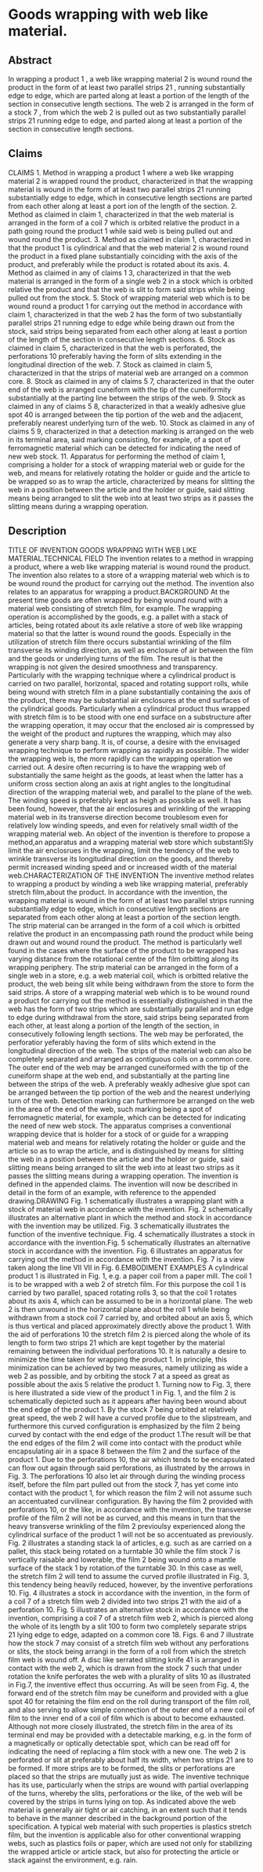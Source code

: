 # Goods wrapping with web like material.

## Abstract
In wrapping a product 1 , a web like wrapping material 2 is wound round the product in the form of at least two parallel strips 21 , running substantially edge to edge, which are parted along at least a portion of the length of the section in consecutive length sections. The web 2 is arranged in the form of a stock 7 , from which the web 2 is pulled out as two substantially parallel strips 21 running edge to edge, and parted along at least a portion of the section in consecutive length sections.

## Claims
CLAIMS 1. Method in wrapping a product 1 where a web like wrapping material 2 is wrapped round the product, characterized in that the wrapping material is wound in the form of at least two parallel strips 21 running substantially edge to edge, which in consecutive length sections are parted from each other along at least a port ion of the length of the section. 2. Method as claimed in claim 1, characterized in that the web material is arranged in the form of a coil 7 which is orbited relative the product in a path going round the product 1 while said web is being pulled out and wound round the product. 3. Method as claimed in claim 1, characterized in that the product 1 is cylindrical and that the web material 2 is wound round the product in a fixed plane substantially coinciding with the axis of the product, and preferably while the product is rotated about its axis. 4. Method as claimed in any of claims 1 3, characterized in that the web material is arranged in the form of a single web 2 in a stock which is orbited relative the product and that the web is slit to form said strips while being pulled out from the stock. 5. Stock of wrapping material web which is to be wound round a product 1 for carrying out the method in accordance with claim 1, characterized in that the web 2 has the form of two substantially parallel strips 21 running edge to edge while being drawn out from the stock, said strips being separated from each other along at least a portion of the length of the section in consecutive length sections. 6. Stock as claimed in claim 5, characterized in that the web is perforated, the perforations 10 preferably having the form of slits extending in the longitudinal direction of the web. 7. Stock as claimed in claim 5, characterized in that the strips of material web are arranged on a common core. 8. Stock as claimed in any of claims 5 7, characterized in that the outer end of the web is arranged cuneiform with the tip of the cuneiformity substantially at the parting line between the strips of the web. 9. Stock as claimed in any of claims 5 8, characterized in that a weakly adhesive glue spot 40 is arranged between the tip portion of the web and the adjacent, preferably nearest underlying turn of the web. 10. Stock as claimed in any of claims 5 9, characterized in that a detection marking is arranged on the web in its terminal area, said marking consisting, for example, of a spot of ferromagnetic material which can be detected for indicating the need of new web stock. 11. Apparatus for performing the method of claim 1, comprising a holder for a stock of wrapping material web or guide for the web, and means for relatively rotating the holder or guide and the article to be wrapped so as to wrap the article, characterized by means for slitting the web in a position between the article and the holder or guide, said slitting means being arranged to slit the web into at least two strips as it passes the slitting means during a wrapping operation.

## Description
TITLE OF INVENTION GOODS WRAPPING WITH WEB LIKE MATERIAL.TECHNICAL FIELD The invention relates to a method in wrapping a product, where a web like wrapping material is wound round the product. The invention also relates to a store of a wrapping material web which is to be wound round the product for carrying out the method. The invention also relates to an apparatus for wrapping a product.BACKGROUND At the present time goods are often wrapped by being wound round with a material web consisting of stretch film, for example. The wrapping operation is accomplished by the goods, e.g. a pallet with a stack of articles, being rotated about its axle relative a store of web like wrapping material so that the latter is wound round the goods. Especially in the utilization of stretch film there occurs substantial wrinkling of the film transverse its winding direction, as well as enclosure of air between the film and the goods or underlying turns of the film. The result is that the wrapping is not given the desired smoothness and transparency. Particularly with the wrapping technique where a cylindrical product is carried on two parallel, horizontal, spaced and rotating support rolls, while being wound with stretch film in a plane substantially containing the axis of the product, there may be substantial air enclosures at the end surfaces of the cylindrical goods. Particularly when a cylindrical product thus wrapped with stretch film is to be stood with one end surface on a substructure after the wrapping operation, it may occur that the enclosed air is compressed by the weight of the product and ruptures the wrapping, which may also generate a very sharp bang. It is, of course, a desire with the envisaged wrapping technique to perform wrapping as rapidly as possible. The wider the wrapping web is, the more rapidly can the wrapping operation we carried out. A desire often recurring is to have the wrapping web of substantially the same height as the goods, at least when the latter has a uniform cross section along an axis at right angles to the longitudinal direction of the wrapping material web, and parallel to the plane of the web. The winding speed is preferably kept as heigh as possible as well. It has been found, however, that the air enclosures and wrinkling of the wrapping material web in its transverse direction become troublesom even for relatively low winding speeds, and even for relatively small width of the wrapping material web. An object of the invention is therefore to propose a method,an apparatus and a wrapping material web store which substantiSly limit the air enclosrues in the wrapping, limit the tendency of the web to wrinkle transverse its longitudinal direction on the goods, and thereby permit increased winding speed and or increased width of the material web.CHARACTERIZATION OF THE INVENTION The inventive method relates to wrapping a product by winding a web like wrapping material, preferably stretch film,about the product. In accordance with the invention, the wrapping material is wound in the form of at least two parallel strips running substantially edge to edge, which in consecutive length sections are separated from each other along at least a portion of the section length. The strip material can be arranged in the form of a coil which is orbitted relative the product in an encompassing path round the product while being drawn out and wound round the product. The method is particularly well found in the cases where the surface of the product to be wrapped has varying distance from the rotational centre of the film orbitting along its wrapping periphery. The strip material can be arranged in the form of a single web in a store, e.g. a web material coil, which is orbitted relative the product, the web being slit while being withdrawn from the store to form the said strips. A store of a wrapping material web which is to be wound round a product for carrying out the method is essentially distinguished in that the web has the form of two strips which are substantially parallel and run edge to edge during withdrawal from the store, said strips being separated from each other, at least along a portion of the length of the section, in consecutively following length sections. The web may be perforated, the perforatior yeferably having the form of slits which extend in the longitudinal direction of the web. The strips of the material web can also be completely separated and arranged as contiguous coils on a common core. The outer end of the web may be arranged cuneiformed with the tip of the cuneiform shape at the web end, and substantially at the parting line between the strips of the web. A preferably weakly adhesive glue spot can be arranged between the tip portion of the web and the nearest underlying turn of the web. Detection marking can furthermore be arranged on the web in the area of the end of the web, such marking being a spot of ferromagnetic material, for example, which can be detected for indicating the need of new web stock. The apparatus comprises a conventional wrapping device that is holder for a stock of or guide for a wrapping material web and means for relatively rotating the holder or guide and the article so as to wrap the article, and is distinguished by means for slitting the web in a position between the article and the holder or guide, said slitting means being arranged to slit the web into at least two strips as it passes the slitting means during a wrapping operation. The invention is defined in the appended claims. The invention will now be described in detail in the form of an example, with reference to the appended drawing.DRAWING Fig. 1 schematically illustrates a wrapping plant with a stock of material web in accordance with the invention. Fig. 2 schematically illustrates an alternative plant in which the method and stock in accordance with the invention may be utilized. Fig. 3 schematically illustrates the function of the inventive technique. Fig. 4 schematically illustrates a stock in accordance with the invention.Fig. 5 schematically illustrates an alternative stock in accordance with the invention. Fig. 6 illustrates an apparatus for carrying out the method in accordance with the invention. Fig. 7 is a view taken along the line VII VII in Fig. 6.EMBODIMENT EXAMPLES A cylindrical product 1 is illustrated in Fig. 1, e.g. a paper coil from a paper mill. The coil 1 is to be wrapped with a web 2 of stretch film. For this purpose the coil 1 is carried by two parallel, spaced rotating rolls 3, so that the coil 1 rotates about its axis 4, which can be assumed to be in a horizontal plane. The web 2 is then unwound in the horizontal plane about the roll 1 while being withdrawn from a stock coil 7 carried by, and orbited about an axis 5, which is thus vertical and placed approximately directly above the product 1. With the aid of perforations 10 the stretch film 2 is pierced along the whole of its length to form two strips 21 which are kept together by the material remaining between the individual perforations 10. It is naturally a desire to minimize the time taken for wrapping the product 1. In principle, this minimization can be achieved by two measures, namely utilizing as wide a web 2 as possible, and by orbiting the stock 7 at a speed as great as possible about the axis 5 relative the product 1. Turning now to Fig. 3, there is here illustrated a side view of the product 1 in Fig. 1, and the film 2 is schematically depicted such as it appears after having been wound about the end edge of the product 1. By the stock 7 being orbited at relatively great speed, the web 2 will have a curved profile due to the slipstream, and furthermore this curved configuration is emphasized by the film 2 being curved by contact with the end edge of the product 1.The result will be that the end edges of the film 2 will come into contact with the product while encapsulating air in a space 8 between the film 2 and the surface of the product 1. Due to the perforations 10, the air which tends to be encapsulated can flow out again through said perforations, as illustrated by the arrows in Fig. 3. The perforations 10 also let air through during the winding process itself, before the film part pulled out from the stock 7, has yet come into contact with the product 1, for which reason the film 2 will not assume such an accentuated curvilinear configuration. By having the film 2 provided with perforations 10, or the like, in accordance with the invention, the transverse profile of the film 2 will not be as curved, and this means in turn that the heavy transverse wrinkling of the film 2 previoulsy experienced along the cylindrical surface of the product 1 will not be so accentuated as previously. Fig. 2 illustrates a standing stack la of articles, e.g. such as are carried on a pallet, this stack being rotated on a turntable 30 while the film stock 7 is vertically raisable and lowerable, the film 2 being wound onto a mantle surface of the stack 1 by rotation.of the turntable 30. In this case as well, the stretch film 2 will tend to assume the curved profile illustrated in Fig. 3, this tendency being heavily reduced, however, by the inventive perforations 10. Fig. 4 illustrates a stock in accordance with the invention, in the form of a coil 7 of a stretch film web 2 divided into two strips 21 with the aid of a perforation 10. Fig. 5 illustrates an alternative stock in accordance with the invention, comprising a coil 7 of a stretch film web 2, which is pierced along the whole of its length by a slit 100 to form two completely separate strips 21 lying edge to edge, adapted on a common core 18. Figs. 6 and 7 illustrate how the stock 7 may consist of a stretch film web without any perforations or slits, the stock being arrangi in the form of a roll from which the stretch film web is wound off. A disc like serrated slitting knife 41 is arranged in contact with the web 2, which is drawn from the stock 7 such that under rotation the knife perforates the web with a plurality of slits 10 as illustrated in Fig.7, the inventive effect thus occurring. As will be seen from Fig. 4, the forward end of the stretch film may be cuneiform and provided with a glue spot 40 for retaining the film end on the roll during transport of the film roll, and also serving to allow simple connection of the outer end of a new coil of film to the inner end of a coil of film which is about to become exhausted. Although not more closely illustrated, the stretch film in the area of its terminal end may be provided with a detectable marking, e.g. in the form of a magnetically or optically detectable spot, which can be read off for indicating the need of replacing a film stock with a new one. The web 2 is perforated or slit at preferably about half its width, when two strips 21 are to be formed. If more strips are to be formed, the slits or perforations are placed so that the strips are mutually just as wide. The inventive technique has its use, particularly when the strips are wound with partial overlapping of the turns, whereby the slits, perforations or the like, of the web will be covered by the strips in turns lying on top. As indicated above the web material is generally air tight or air catching, in an extent such that it tends to behave in the manner described in the background portion of the specification. A typical web material with such properties is plastics stretch film, but the invention is applicable also for other conventional wrapping webs, such as plastics foils or paper, which are used not only for stabilizing the wrapped article or article stack, but also for protecting the article or stack against the environment, e.g. rain.